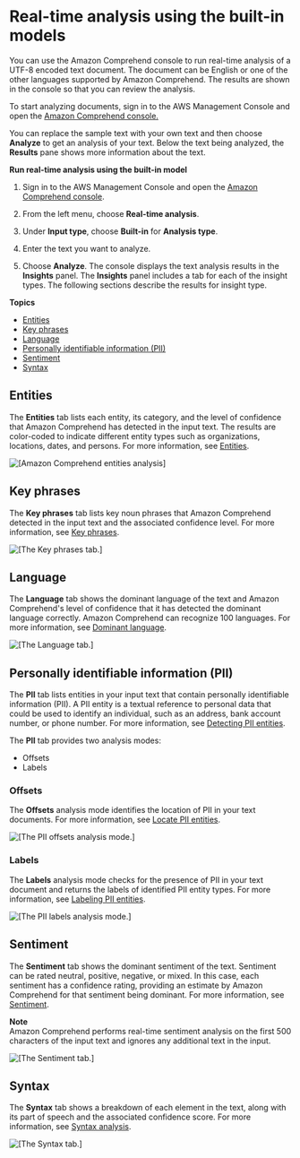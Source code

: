 # Real\-time analysis using the built\-in models<a name="realtime-console-analysis"></a>

You can use the Amazon Comprehend console to run real\-time analysis of a UTF\-8 encoded text document\. The document can be English or one of the other languages supported by Amazon Comprehend\. The results are shown in the console so that you can review the analysis\.

To start analyzing documents, sign in to the AWS Management Console and open the [Amazon Comprehend console\.](https://console.aws.amazon.com/comprehend/home?region=us-east-1#api-explorer:)

You can replace the sample text with your own text and then choose **Analyze** to get an analysis of your text\. Below the text being analyzed, the **Results** pane shows more information about the text\. 

**Run real\-time analysis using the built\-in model**

1. Sign in to the AWS Management Console and open the [Amazon Comprehend console](https://console.aws.amazon.com/comprehend/)\.

1. From the left menu, choose **Real\-time analysis**\.

1. Under **Input type**, choose **Built\-in** for **Analysis type**\. 

1. Enter the text you want to analyze\. 

1. Choose **Analyze**\. The console displays the text analysis results in the **Insights** panel\. The **Insights** panel includes a tab for each of the insight types\. The following sections describe the results for insight type\. 

**Topics**
+ [Entities](#realtime-analysis-console-entities)
+ [Key phrases](#realtime-analysis-console-key-phrases)
+ [Language](#realtime-analysis-console-language)
+ [Personally identifiable information \(PII\)](#realtime-analysis-console-pii)
+ [Sentiment](#realtime-analysis-console-sentiment)
+ [Syntax](#realtime-analysis-console-syntax)

## Entities<a name="realtime-analysis-console-entities"></a>

The **Entities** tab lists each entity, its category, and the level of confidence that Amazon Comprehend has detected in the input text\. The results are color\-coded to indicate different entity types such as organizations, locations, dates, and persons\. For more information, see [Entities](how-entities.md)\.

![\[Amazon Comprehend entities analysis\]](http://docs.aws.amazon.com/comprehend/latest/dg/images/gs-console-entities.png)

## Key phrases<a name="realtime-analysis-console-key-phrases"></a>

The **Key phrases** tab lists key noun phrases that Amazon Comprehend detected in the input text and the associated confidence level\. For more information, see [Key phrases](how-key-phrases.md)\.

![\[The Key phrases tab.\]](http://docs.aws.amazon.com/comprehend/latest/dg/images/gs-console-key-phrases.png)

## Language<a name="realtime-analysis-console-language"></a>

The **Language** tab shows the dominant language of the text and Amazon Comprehend's level of confidence that it has detected the dominant language correctly\. Amazon Comprehend can recognize 100 languages\. For more information, see [Dominant language](how-languages.md)\.

![\[The Language tab.\]](http://docs.aws.amazon.com/comprehend/latest/dg/images/gs-console-language.png)

## Personally identifiable information \(PII\)<a name="realtime-analysis-console-pii"></a>

The **PII** tab lists entities in your input text that contain personally identifiable information \(PII\)\. A PII entity is a textual reference to personal data that could be used to identify an individual, such as an address, bank account number, or phone number\. For more information, see [Detecting PII entities](how-pii.md)\.

The **PII** tab provides two analysis modes: 
+ Offsets
+ Labels

### Offsets<a name="realtime-analysis-console-pii-offsets"></a>

The **Offsets** analysis mode identifies the location of PII in your text documents\. For more information, see [Locate PII entities](how-pii.md#how-pii-locate)\. 

![\[The PII offsets analysis mode.\]](http://docs.aws.amazon.com/comprehend/latest/dg/images/gs-console-pii.png)

### Labels<a name="realtime-analysis-console-pii-labels"></a>

The **Labels** analysis mode checks for the presence of PII in your text document and returns the labels of identified PII entity types\. For more information, see [Labeling PII entities](how-pii-labels.md)\. 

![\[The PII labels analysis mode.\]](http://docs.aws.amazon.com/comprehend/latest/dg/images/gs-console-pii-labels.png)

## Sentiment<a name="realtime-analysis-console-sentiment"></a>

The **Sentiment** tab shows the dominant sentiment of the text\. Sentiment can be rated neutral, positive, negative, or mixed\. In this case, each sentiment has a confidence rating, providing an estimate by Amazon Comprehend for that sentiment being dominant\. For more information, see [Sentiment](how-sentiment.md)\.

**Note**  
Amazon Comprehend performs real\-time sentiment analysis on the first 500 characters of the input text and ignores any additional text in the input\.

![\[The Sentiment tab.\]](http://docs.aws.amazon.com/comprehend/latest/dg/images/gs-console-sentiment.png)

## Syntax<a name="realtime-analysis-console-syntax"></a>

The **Syntax** tab shows a breakdown of each element in the text, along with its part of speech and the associated confidence score\. For more information, see [Syntax analysis](how-syntax.md)\.

![\[The Syntax tab.\]](http://docs.aws.amazon.com/comprehend/latest/dg/images/gs-console-syntax.png)